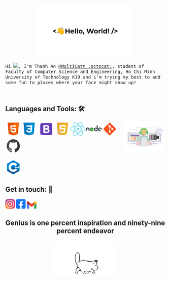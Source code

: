 <p align="center"><img align="center" src="https://github.com/MultiCatt/MultiCatt/blob/main/img/greetings.gif" width="60%"></p>
<p align="left">
   <samp>
    Hi <img src="https://github.com/duyenthang-dev/duyenthang-dev/blob/main/img/Hi.gif" width="20px">, I'm Thanh An <a href="https://github.com/MultiCatt">@MultiCatt :octocat:</a>, student of Faculty of Computer Science and Engineering, Ho Chi Minh University of Technology K19 and i'm trying my best to add some fun to places where your face might show up!

  </samp> <br/>
<!--   <samp>
    Hi,<img src="https://github.com/duyenthang-dev/duyenthang-dev/blob/main/img/Hi.gif" width="20px"> I'm Thành An <a href="https://github.com/MultiCatt">@MultiCatt :octocat:</a>. Student at HCMUT, Vietnam
  </samp> -->
</p>

 ##    Languages and Tools: 🛠
 <img align ="right" src="img/coding-freak.gif" width="26%" >

<img src="img/icons8-html-5.svg" width="50px"><img src="img/icons8-css3.svg" width="50px"> <img src="img/icons8-bootstrap.svg" width="50px"><img src="img/icons8-javascript-logo.svg" width="50px"><img src="img/icons8-react.svg" width="50px"><img src="img/icons8-nodejs.svg" width="50px"><img src="img/icons8-git.svg" width="50px"><img src="img/icons8-github.svg" width="50px">

<img src="img/c++.png" width="50px">

##    Get in touch: 📱
[<img src="img/instagram-2-1-logo-svgrepo-com.svg" width="30px">](https://www.instagram.com/multikattt.__/) 
[<img src="img/17551198851579517841.svg" width="30px">](https://www.facebook.com/nguyenthanhan1407/) 
[<img src="img/Gmail_icon_(2020).svg" width="30px">](mailto:nguyenthanhan140701@gmail.com)

<h4><h2 align="center"  >Genius is one percent inspiration and ninety-nine percent endeavor </h2></h4>

<p align="center" ><img alt="GIF" src="img/ac6643e48c03be38c756ddb2baa0f4eb.gif" width="40%"/></p>
